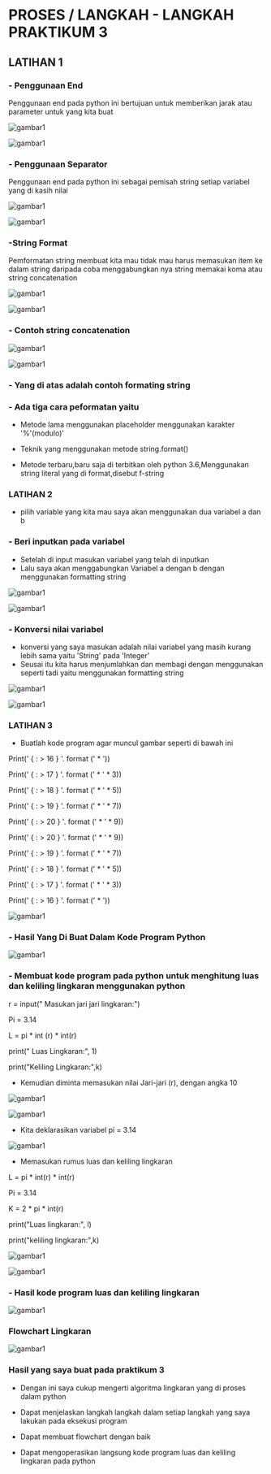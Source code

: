 # PROSES / LANGKAH - LANGKAH PRAKTIKUM 3
 
## LATIHAN 1

### - Penggunaan End  

Penggunaan end pada python ini bertujuan untuk memberikan jarak atau parameter untuk yang kita buat 

![gambar1](gambar/gambar1.png)

![gambar1](gambar/gambar5.png)


###  - Penggunaan Separator 

Penggunaan end pada python ini sebagai pemisah string setiap variabel yang di kasih nilai

![gambar1](gambar/gambar2.png)

![gambar1](gambar/gambar6.png)

### -String Format

Pemformatan string membuat kita mau tidak mau harus memasukan item ke dalam string daripada coba menggabungkan nya string memakai koma atau string concatenation

![gambar1](gambar/gambar3.png)

![gambar1](gambar/gambar7.png)

### - Contoh string concatenation

![gambar1](gambar/gambar4.png)

![gambar1](gambar/gambar8.png)

### - Yang di atas adalah contoh formating string 

### - Ada tiga cara peformatan yaitu

- Metode lama menggunakan placeholder menggunakan karakter '%'(modulo)'

- Teknik yang menggunakan metode string.format()

- Metode terbaru,baru saja di terbitkan oleh python 3.6,Menggunakan string literal yang di format,disebut f-string

###  LATIHAN 2

- pilih variable yang kita mau saya akan menggunakan dua variabel a dan b

### - Beri inputkan pada variabel

- Setelah di input masukan variabel yang telah di inputkan 
- Lalu saya akan menggabungkan Variabel a dengan b dengan menggunakan formatting string

![gambar1](gambar/gambar9.png)

![gambar1](gambar/gambarpy1.png)

### - Konversi nilai variabel

- konversi yang saya masukan adalah nilai variabel yang masih kurang lebih sama yaitu 'String' pada 'Integer' 
- Seusai itu kita harus menjumlahkan dan membagi dengan menggunakan seperti tadi yaitu menggunakan formatting string

![gambar1](gambar/gambarpy2.png)

![gambar1](gambar/gambarpy3.png)

###  LATIHAN 3 

- Buatlah kode program agar muncul gambar seperti di bawah ini 

Print(' { : > 16 } '. format (' * '))

Print(' { : > 17 } '. format (' * ' * 3))

Print(' { : > 18 } '. format (' * ' * 5))

Print(' { : > 19 } '. format (' * ' * 7))

Print(' { : > 20 } '. format (' * ' * 9))

Print(' { : > 20 } '. format (' * ' * 9))

Print(' { : > 19 } '. format (' * ' * 7))

Print(' { : > 18 } '. format (' * ' * 5))

Print(' { : > 17 } '. format (' * ' * 3))

Print(' { : > 16 } '. format (' * '))

![gambar1](gambar/gambarbelahketupatcoding.png)

### - Hasil Yang Di Buat Dalam Kode Program Python

![gambar1](gambar/gambarbelahketupat.png)



### - Membuat kode program pada python untuk menghitung luas dan keliling lingkaran menggunakan python 

r = input(" Masukan jari jari lingkaran:")

Pi = 3.14 

L = pi * int (r) * int(r)

print(" Luas Lingkaran:", 1)

print("Keliling Lingkaran:",k)



- Kemudian diminta memasukan nilai Jari-jari (r), dengan angka 10

![gambar1](gambar/gambarcodinglingkarann1.png)

![gambar1](gambar/gambarcodinglingkarann2.png)

- Kita deklarasikan variabel pi = 3.14

![gambar1](gambar/gambarcodinglingkarannn3.png)


- Memasukan rumus luas dan keliling lingkaran 

L = pi * int(r) * int(r)

Pi = 3.14 

K = 2 * pi * int(r)

print("Luas lingkaran:", l)

print("keliling lingkaran:",k)

![gambar1](gambar/gambarcodinglingkarannn4.png)

![gambar1](gambar/gambarcodinglingkarann5.png)


### - Hasil kode program luas dan keliling lingkaran 

![gambar1](gambar/gambarcodinglingkarann.png)



###  Flowchart Lingkaran


![gambar1](gambar/gambarflowchart3.png)




###  Hasil yang saya buat pada praktikum 3

- Dengan ini saya cukup mengerti algoritma lingkaran yang di proses dalam python

- Dapat menjelaskan langkah langkah dalam setiap langkah yang saya lakukan pada  eksekusi program 

- Dapat membuat flowchart dengan baik

- Dapat mengoperasikan langsung kode program luas dan keliling lingkaran pada python



